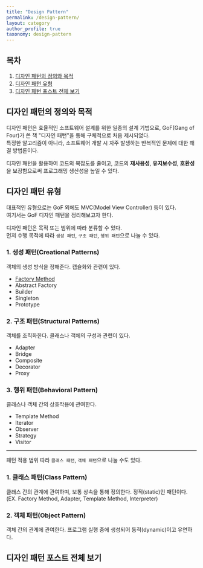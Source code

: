 ```yaml
---
title: "Design Pattern"
permalink: /design-pattern/
layout: category
author_profile: true
taxonomy: design-pattern
---
```


## 목차

1. [디자인 패턴의 정의와 목적](#디자인-패턴의-정의와-목적)
2. [디자인 패턴 유형](#디자인-패턴-유형)
3. [디자인 패턴 포스트 전체 보기](#디자인-패턴-포스트-전체-보기)

## 디자인 패턴의 정의와 목적

디자인 패턴은 효율적인 소프트웨어 설계를 위한 일종의 설계 기법으로, GoF(Gang of Four)가 쓴 책 "디자인 패턴"을 통해 구체적으로 처음 제시되었다.<br>
특정한 알고리즘이 아니라, 소프트웨어 개발 시 자주 발생하는 반복적인 문제에 대한 해결 방법론이다.<br>

디자인 패턴을 활용하여 코드의 복잡도를 줄이고,
코드의 **재사용성**, **유지보수성**, **호환성**을 보장함으로써 프로그래밍 생산성을 높일 수 있다.<br>

## 디자인 패턴 유형

대표적인 유형으로는 GoF 외에도 MVC(Model View Controller) 등이 있다.<br>
여기서는 GoF 디자인 패턴을 정리해보고자 한다.

디자인 패턴은 목적 또는 범위에 따라 분류할 수 있다.<br>
먼저 수행 목적에 따라 `생성 패턴`, `구조 패턴`, `행위 패턴`으로 나눌 수 있다.<br>

### 1. 생성 패턴(Creational Patterns)

객체의 생성 방식을 정해준다. 캡슐화와 관련이 있다.

- [Factory Method](https://hei-jung.github.io/design-pattern/factory-method/)
- Abstract Factory
- Builder
- Singleton
- Prototype

### 2. 구조 패턴(Structural Patterns)

객체를 조직화한다. 클래스나 객체의 구성과 관련이 있다.

- Adapter
- Bridge
- Composite
- Decorator
- Proxy

### 3. 행위 패턴(Behavioral Pattern)

클래스나 객체 간의 상호작용에 관여한다.

- Template Method
- Iterator
- Observer
- Strategy
- Visitor

---

패턴 적용 범위 따라 `클래스 패턴`, `객체 패턴`으로 나눌 수도 있다.<br>

### 1. 클래스 패턴(Class Pattern)

클래스 간의 관계에 관여하며, 보통 상속을 통해 정의한다. 정적(static)인 패턴이다.<br>
(EX. Factory Method, Adapter, Template Method, Interpreter)

### 2. 객체 패턴(Object Pattern)

객체 간의 관계에 관여한다. 프로그램 실행 중에 생성되어 동적(dynamic)이고 유연하다.

## 디자인 패턴 포스트 전체 보기
